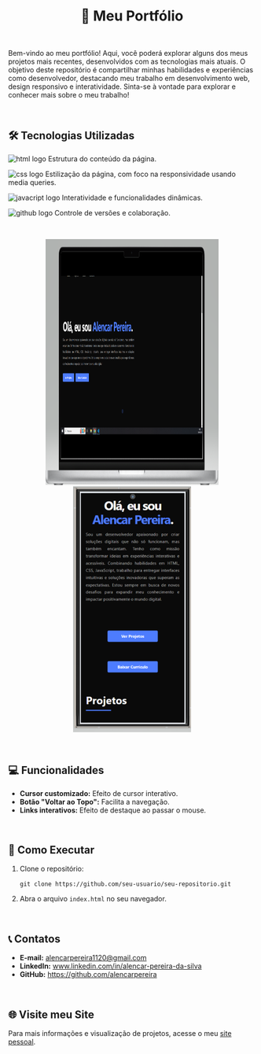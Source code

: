 <h1 align="center">📄 Meu Portfólio</h1>
<br>

<p>Bem-vindo ao meu portfólio! Aqui, você poderá explorar alguns dos meus projetos mais recentes, desenvolvidos com as tecnologias mais atuais. O objetivo deste repositório é compartilhar minhas habilidades e experiências como desenvolvedor, destacando meu trabalho em desenvolvimento web, design responsivo e interatividade. Sinta-se à vontade para explorar e conhecer mais sobre o meu trabalho!</p>
<br>

<h2>🛠 Tecnologias Utilizadas</h2>
<p><img 	src="https://img.shields.io/badge/HTML-239120?style=for-the-badge&logo=html5&logoColor=white" alt="html logo" left="5px"> Estrutura do conteúdo da página.</p>
<p><img src="https://img.shields.io/badge/CSS3-1572B6?style=for-the-badge&logo=css3&logoColor=white" alt="css logo" /> Estilização da página, com foco na responsividade usando media queries.</p>
<p><img src="https://img.shields.io/badge/JavaScript-F7DF1E?style=for-the-badge&logo=javascript&logoColor=black" alt="javacript logo" /> Interatividade e funcionalidades dinâmicas.</p>
<p><img src="https://img.shields.io/badge/GitHub-181717?style=for-the-badge&logo=github&logoColor=white" alt="github logo" /> Controle de versões e colaboração.</p>
<br>

<p align="center" >
<img src="https://github.com/alencarpereira/projeto-portfolio/blob/main/img/portifolio.png?raw=true" width="70%" height="500px"/>
<img  src="https://github.com/alencarpereira/projeto-portfolio/blob/main/img/portfolio-celular.png?raw=true" height="500px">
</p>
<br>

<h2>💻 Funcionalidades</h2>
<ul>
    <li><strong>Cursor customizado:</strong> Efeito de cursor interativo.</li>
    <li><strong>Botão "Voltar ao Topo":</strong> Facilita a navegação.</li>
    <li><strong>Links interativos:</strong> Efeito de destaque ao passar o mouse.</li>
</ul>
<br>

<h2>📂 Como Executar</h2>
<ol>
    <li>Clone o repositório:</li>
    <pre><code>git clone https://github.com/seu-usuario/seu-repositorio.git</code></pre>
    <li>Abra o arquivo <code>index.html</code> no seu navegador.</li>
</ol>
<br>

<h2>📞 Contatos</h2>
<ul>
    <li><strong>E-mail:</strong> <a href="https://alencarpereira1120@gmail.com">alencarpereira1120@gmail.com</a></li>
    <li><strong>LinkedIn:</strong> <a href="https://www.linkedin.com/in/alencar-pereira-da-silva" target="_blank">www.linkedin.com/in/alencar-pereira-da-silva</a></li>
    <li><strong>GitHub:</strong> <a href="https://github.com/alencarpereira" target="_blank">https://github.com/alencarpereira</a></li>
</ul>
<br>

<h2>🌐 Visite meu Site</h2>
<p>Para mais informações e visualização de projetos, acesse o meu <a href="https://alencarpereira.github.io/projeto-portfolio/" target="_blank">site pessoal</a>.</p>






